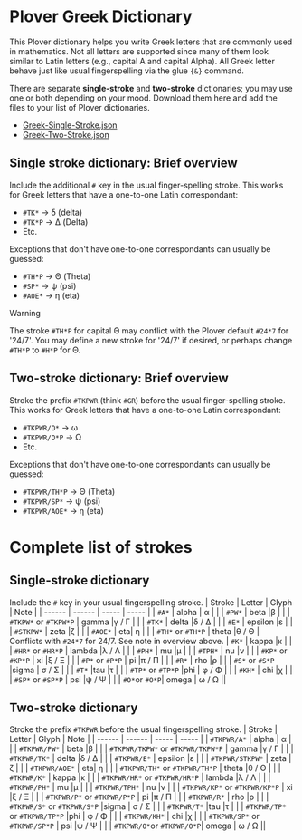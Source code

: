 # Plover Greek Dictionary
This Plover dictionary helps you write Greek letters that are commonly used in mathematics. Not all letters are supported since many of them look similar to Latin letters (e.g., capital A and capital Alpha). All Greek letter behave just like usual fingerspelling via the glue `{&}` command.

There are separate **single-stroke** and **two-stroke** dictionaries; you may use one or both depending on your mood.
Download them here and add the files to your list of Plover dictionaries.
 * [Greek-Single-Stroke.json](./Greek-Single-Stroke.json)
 * [Greek-Two-Stroke.json](./Greek-Two-Stroke.json)

## Single stroke dictionary: Brief overview 
Include the additional `#` key in the usual finger-spelling stroke. This works for Greek letters that have a one-to-one Latin correspondant:
  * `#TK*` → δ (delta)
  * `#TK*P` → Δ (Delta)
  * Etc.

Exceptions that don't have one-to-one correspondants can usually be guessed:
 * `#TH*P` → Θ (Theta)
 * `#SP*` → ψ   (psi)
 * `#AOE*` → η (eta)

> [!WARNING] 
> The stroke `#TH*P` for capital Θ may conflict with the Plover default `#24*7` for '24/7'. You may define a new stroke for '24/7' if desired, or perhaps change `#TH*P` to `#H*P` for Θ.

## Two-stroke dictionary: Brief overview
Stroke the prefix `#TKPWR` (think `#GR`) before the usual finger-spelling stroke. This works for Greek letters that have a one-to-one Latin correspondant:

   * `#TKPWR/O*` → ω 
   * `#TKPWR/O*P` → Ω
   * Etc.

Exceptions that don't have one-to-one correspondants can usually be guessed:
 * `#TKPWR/TH*P` → Θ (Theta)
 * `#TKPWR/SP*` → ψ   (psi)
 * `#TKPWR/AOE*` → η (eta)

# Complete list of strokes
## Single-stroke dictionary
Include the `#` key in your usual fingerspelling stroke.
 | Stroke | Letter | Glyph | Note |
 | ------ | ------ | ----- | ----- |
 | `#A*`  | alpha  | α | |
 | `#PW*` | beta |β | |
 | `#TKPW*` or `#TKPW*P` | gamma |γ / Γ  | |
 | `#TK*` | delta |δ / Δ | |
 | `#E*` | epsilon |ε | |
 | `#STKPW*` | zeta |ζ   | |
 | `#AOE*` | eta| η | |
 | `#TH*` or `#TH*P`  | theta |θ / Θ | Conflicts with `#24*7` for 24/7. See note in overview above.
 | `#K*` | kappa |κ |  |
 | `#HR*` or `#HR*P` | lambda |λ / Λ | |
 | `#PH*` | mu |μ | |
 | `#TPH*` | nu |ν | |
 | `#KP*` or `#KP*P` | xi |ξ / Ξ | |
 | `#P*` or `#P*P` | pi |π / Π | |
 | `#R*` | rho |ρ | |
 | `#S*` or `#S*P`  |sigma | σ / Σ  | |
 | `#T*` |tau |τ | |
 | `#TP*` or `#TP*P` |phi | φ / Φ | |
 | `#KH*` | chi |χ | |
 | `#SP*` or `#SP*P` | psi |ψ / Ψ | |
 | `#O*`or `#O*P`| omega | ω / Ω ||
## Two-stroke dictionary
Stroke the prefix `#TKPWR` before the usual fingerspelling stroke.
 | Stroke | Letter | Glyph | Note |
 | ------ | ------ | ----- | ----- |
 | `#TKPWR/A*`  | alpha  | α | |
 | `#TKPWR/PW*` | beta |β | |
 | `#TKPWR/TKPW*` or `#TKPWR/TKPW*P` | gamma |γ / Γ  | |
 | `#TKPWR/TK*` | delta |δ / Δ | |
 | `#TKPWR/E*` | epsilon |ε | |
 | `#TKPWR/STKPW*` | zeta |ζ   | |
 | `#TKPWR/AOE*` | eta| η | |
 | `#TKPWR/TH*` or `#TKPWR/TH*P`  | theta |θ / Θ | |
 | `#TKPWR/K*` | kappa |κ |  |
 | `#TKPWR/HR*` or `#TKPWR/HR*P` | lambda |λ / Λ | |
 | `#TKPWR/PH*` | mu |μ | |
 | `#TKPWR/TPH*` | nu |ν | |
 | `#TKPWR/KP*` or `#TKPWR/KP*P` | xi |ξ / Ξ | |
 | `#TKPWR/P*` or `#TKPWR/P*P` | pi |π / Π | |
 | `#TKPWR/R*` | rho |ρ | |
 | `#TKPWR/S*` or `#TKPWR/S*P` |sigma | σ / Σ  | |
 | `#TKPWR/T*` |tau |τ | |
 | `#TKPWR/TP*` or `#TKPWR/TP*P` |phi | φ / Φ | |
 | `#TKPWR/KH*` | chi |χ | |
 | `#TKPWR/SP*` or `#TKPWR/SP*P` | psi |ψ / Ψ | |
 | `#TKPWR/O*`or `#TKPWR/O*P`| omega | ω / Ω ||
